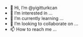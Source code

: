 - 👋 Hi, I’m @yigitturkcan
- 👀 I’m interested in ...
- 🌱 I’m currently learning ...
- 💞️ I’m looking to collaborate on ...
- 📫 How to reach me ...

<!---
yigitturkcan/yigitturkcan is a ✨ special ✨ repository because its `README.md` (this file) appears on your GitHub profile.
You can click the Preview link to take a look at your changes.
--->
